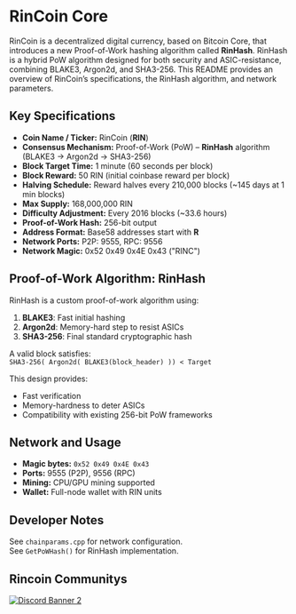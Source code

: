 
# RinCoin Core

RinCoin is a decentralized digital currency, based on Bitcoin Core, that introduces a new Proof-of-Work hashing algorithm called **RinHash**. RinHash is a hybrid PoW algorithm designed for both security and ASIC-resistance, combining BLAKE3, Argon2d, and SHA3-256. This README provides an overview of RinCoin’s specifications, the RinHash algorithm, and network parameters.

## Key Specifications

- **Coin Name / Ticker:** RinCoin (**RIN**)  
- **Consensus Mechanism:** Proof-of-Work (PoW) – **RinHash** algorithm (BLAKE3 → Argon2d → SHA3-256)  
- **Block Target Time:** 1 minute (60 seconds per block)  
- **Block Reward:** 50 RIN (initial coinbase reward per block)  
- **Halving Schedule:** Reward halves every 210,000 blocks (~145 days at 1 min blocks)  
- **Max Supply:** 168,000,000 RIN
- **Difficulty Adjustment:** Every 2016 blocks (~33.6 hours)  
- **Proof-of-Work Hash:** 256-bit output  
- **Address Format:** Base58 addresses start with **R**  
- **Network Ports:** P2P: 9555, RPC: 9556  
- **Network Magic:** 0x52 0x49 0x4E 0x43 ("RINC")  

## Proof-of-Work Algorithm: RinHash

RinHash is a custom proof-of-work algorithm using:

1. **BLAKE3**: Fast initial hashing  
2. **Argon2d**: Memory-hard step to resist ASICs  
3. **SHA3-256**: Final standard cryptographic hash

A valid block satisfies:  
`SHA3-256( Argon2d( BLAKE3(block_header) )) < Target`

This design provides:
- Fast verification
- Memory-hardness to deter ASICs
- Compatibility with existing 256-bit PoW frameworks

## Network and Usage

- **Magic bytes:** `0x52 0x49 0x4E 0x43`  
- **Ports:** 9555 (P2P), 9556 (RPC)  
- **Mining:** CPU/GPU mining supported  
- **Wallet:** Full-node wallet with RIN units

## Developer Notes

See `chainparams.cpp` for network configuration.  
See `GetPoWHash()` for RinHash implementation.  

## Rincoin Communitys
[![Discord Banner 2](https://discord.com/api/guilds/1354664874176680017/widget.png?style=banner2)](https://discord.gg/Ap7TUXYRBf)